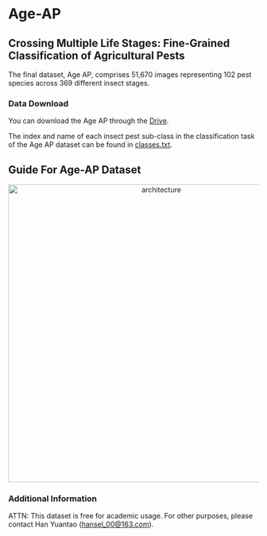 # Age-AP

## Crossing Multiple Life Stages: Fine-Grained Classification of Agricultural Pests

The final dataset, Age AP, comprises 51,670 images representing 102 pest species across 369 different insect stages.

### Data Download

You can download the Age AP through the [Drive](https://drive.google.com/drive/folders/1-0RSAcYfrbuANr6q5Ib6I3NYYLMYAvqu?usp=drive_link).

The index and name of each insect pest sub-class in the classification task of the Age AP dataset can be found in [classes.txt](./classes.txt).

## Guide For Age-AP Dataset

<div align="center">
<img src="./assets/architecture.jpg" width=600px alt="architecture"></image>
</div>

### Additional Information

ATTN: This dataset is free for academic usage. For other purposes, please contact Han Yuantao (hansel_00@163.com).
